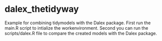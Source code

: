 # dalex_thetidyway

Example for combining tidymodels with the Dalex package. 
First run the main.R script to intialize the workenvironment. 
Second you can run the scripts/dalex.R file to compare the created models with the Dalex package. 
